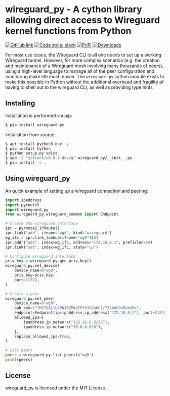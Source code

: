 # wireguard_py - A cython library allowing direct access to Wireguard kernel functions from Python

[![GitHub link](https://img.shields.io/badge/GitHub-facebookincubator%2Fwireguard_py-blue.svg)](https://github.com/facebookincubator/wireguard_py)
[![Code style: black](https://img.shields.io/badge/code%20style-black-000000.svg)](https://github.com/ambv/black)
[![PyPI](https://img.shields.io/pypi/v/wireguard_py)](https://pypi.org/project/wireguard_py/)
[![Downloads](https://pepy.tech/badge/wireguard_py/week)](https://pepy.tech/project/wireguard_py/week)

For most use cases, the Wireguard CLI is all one needs to set up a working Wireguard tunnel.  However, for more complex scenarios (e.g. the creation and maintenance of a
Wireguard mesh involving many thousands of peers), using a high-level language to manage all of the peer configuration and monitoring make life much easier.  The `wireguard_py`
cython module exists to make this possible in Python without the additional overhead and fragility of having to shell out to the wireguard CLI, as well as providing type hints.

## Installing

Installation is performed via pip:

```sh
$ pip install wireguard-py
```

Installation from source:

```sh
$ apt install python3-dev -y
$ pip install Cython
$ python setup.py sdist
$ sed -i "s/trunk/v0.0.1-dev/g" wireguard_py/__init__.py
$ pip install -e .
```


## Using wireguard_py

An quick example of setting up a wireguard connection and peering:


```python
import ipaddress
import pyroute2
import wireguard_py
from wireguard_py.wireguard_common import Endpoint

# Create the wireguard interface
ipr = pyroute2.IPRoute()
ipr.link("add", ifname="wg0", kind="wireguard")
wg_ifc = ipr.link_lookup(ifname="wg0")[0]
ipr.addr("add", index=wg_ifc, address="172.16.0.1", prefixlen=24)
ipr.link("set", index=wg_ifc, state="up")

# Configure wireguard interface
priv_key = wireguard_py.gen_priv_key()
wireguard_py.set_device(
    device_name=b"wg0",
    priv_key=priv_key,
    port=51820,
)

# Create a peer
wireguard_py.set_peer(
    device_name=b"wg0",
    pub_key=b"lM77O8LlU4PNI0ZPWsTPYS3SGubG2/YT26uh9o9LKzM=",
    endpoint=Endpoint(ip=ipaddress.ip_address("172.16.0.2"), port=51820),
    allowed_ips={
        ipaddress.ip_network("172.16.0.2/32"),
        ipaddress.ip_network("10.0.0.0/8"),
    },
    replace_allowed_ips=True,
)

# List peers
peers = wireguard_py.list_peers(b"wg0")
print(peers)
```

## License

wireguard_py is licensed under the MIT License.
